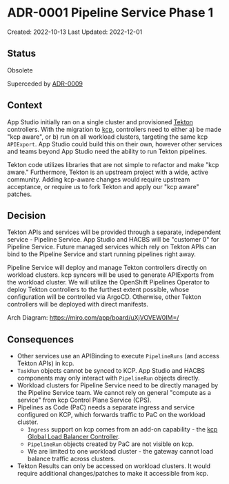 # ADR-0001 Pipeline Service Phase 1

Created: 2022-10-13
Last Updated: 2022-12-01

## Status

Obsolete

Superceded by [ADR-0009](./0009-pipeline-service-via-operator.md)

## Context

App Studio initially ran on a single cluster and provisioned [Tekton](https://tekton.dev) controllers.
With the migration to [kcp](https://github.com/kcp-dev/kcp), controllers need to either a) be made "kcp aware", or b) run on all workload clusters, targeting the same kcp `APIExport`.
App Studio could build this on their own, however other services and teams beyond App Studio need the ability to run Tekton pipelines.

Tekton code utilizes libraries that are not simple to refactor and make "kcp aware."
Furthermore, Tekton is an upstream project with a wide, active community.
Adding kcp-aware changes would require upstream acceptance, or require us to fork Tekton and apply our "kcp aware" patches.

## Decision

Tekton APIs and services will be provided through a separate, independent service - Pipeline Service.
App Studio and HACBS will be "customer 0" for Pipeline Service.
Future managed services which rely on Tekton APIs can bind to the Pipeline Service and start running pipelines right away.

Pipeline Service will deploy and manage Tekton controllers directly on workload clusters.
kcp syncers will be used to generate APIExports from the workload cluster.
We will utilize the OpenShift Pipelines Operator to deploy Tekton controllers to the furthest extent possible, whose configuration will be controlled via ArgoCD.
Otherwise, other Tekton controllers will be deployed with direct manifests.

Arch Diagram: https://miro.com/app/board/uXjVOVEW0IM=/

## Consequences

- Other services use an APIBinding to execute `PipelineRuns` (and access Tekton APIs) in kcp.
- `TaskRun` objects cannot be synced to KCP.
  App Studio and HACBS components may only interact with `PipelineRun` objects directly.
- Workload clusters for Pipeline Service need to be directly managed by the Pipeline Service team.
  We cannot rely on general "compute as a service" from kcp Control Plane Service (CPS).
- Pipelines as Code (PaC) needs a separate ingress and service configured on KCP, which forwards traffic to PaC on the workload cluster.
  - `Ingress` support on kcp comes from an add-on capability - the [kcp Global Load Balancer Controller](https://github.com/kcp-dev/kcp-glbc).
  - `PipelineRun` objects created by PaC are not visible on kcp.
  - We are limited to one workload cluster - the gateway cannot load balance traffic across clusters.
- Tekton Results can only be accessed on workload clusters. It would require additional changes/patches to make it accessible from kcp.

